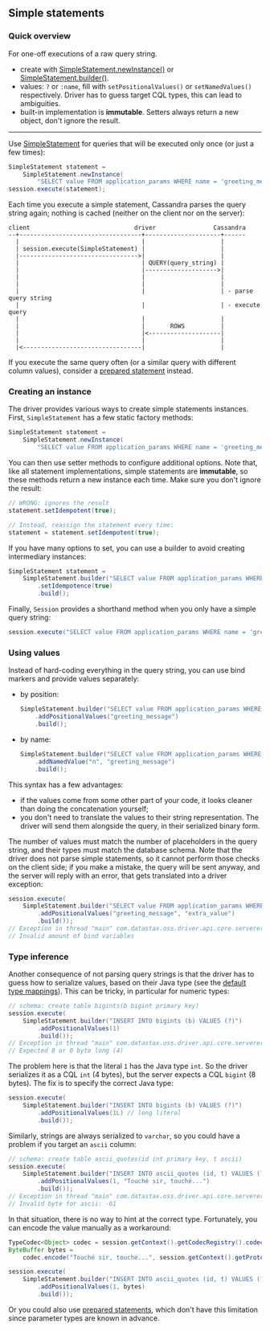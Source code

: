 <!--
Licensed to the Apache Software Foundation (ASF) under one
or more contributor license agreements.  See the NOTICE file
distributed with this work for additional information
regarding copyright ownership.  The ASF licenses this file
to you under the Apache License, Version 2.0 (the
"License"); you may not use this file except in compliance
with the License.  You may obtain a copy of the License at

  http://www.apache.org/licenses/LICENSE-2.0

Unless required by applicable law or agreed to in writing,
software distributed under the License is distributed on an
"AS IS" BASIS, WITHOUT WARRANTIES OR CONDITIONS OF ANY
KIND, either express or implied.  See the License for the
specific language governing permissions and limitations
under the License.
-->

## Simple statements

### Quick overview

For one-off executions of a raw query string.

* create with [SimpleStatement.newInstance()] or [SimpleStatement.builder()].
* values: `?` or `:name`, fill with `setPositionalValues()` or `setNamedValues()` respectively.
  Driver has to guess target CQL types, this can lead to ambiguities.
* built-in implementation is **immutable**. Setters always return a new object, don't ignore the
  result.

-----

Use [SimpleStatement] for queries that will be executed only once (or just a few times):

```java
SimpleStatement statement =
    SimpleStatement.newInstance(
        "SELECT value FROM application_params WHERE name = 'greeting_message'");
session.execute(statement);
```

Each time you execute a simple statement, Cassandra parses the query string again; nothing is cached
(neither on the client nor on the server):

```ditaa
client                             driver                Cassandra
--+----------------------------------+---------------------+------
  |                                  |                     |
  | session.execute(SimpleStatement) |                     |
  |--------------------------------->|                     |
  |                                  | QUERY(query_string) |
  |                                  |-------------------->|
  |                                  |                     |
  |                                  |                     |
  |                                  |                     | - parse query string
  |                                  |                     | - execute query
  |                                  |                     |
  |                                  |       ROWS          |
  |                                  |<--------------------|
  |                                  |                     |
  |<---------------------------------|                     |
```

If you execute the same query often (or a similar query with different column values), consider a
[prepared statement](../prepared/) instead.

### Creating an instance

The driver provides various ways to create simple statements instances. First, `SimpleStatement` has
a few static factory methods:

```java
SimpleStatement statement =
    SimpleStatement.newInstance(
        "SELECT value FROM application_params WHERE name = 'greeting_message'");
```

You can then use setter methods to configure additional options. Note that, like all statement
implementations, simple statements are **immutable**, so these methods return a new instance each
time. Make sure you don't ignore the result:

```java
// WRONG: ignores the result
statement.setIdempotent(true);

// Instead, reassign the statement every time:
statement = statement.setIdempotent(true);
```

If you have many options to set, you can use a builder to avoid creating intermediary instances:

```java
SimpleStatement statement =
    SimpleStatement.builder("SELECT value FROM application_params WHERE name = 'greeting_message'")
        .setIdempotence(true)
        .build();
```

Finally, `Session` provides a shorthand method when you only have a simple query string:

```java
session.execute("SELECT value FROM application_params WHERE name = 'greeting_message'");
```

### Using values

Instead of hard-coding everything in the query string, you can use bind markers and provide values
separately:

* by position:

    ```java
    SimpleStatement.builder("SELECT value FROM application_params WHERE name = ?")
        .addPositionalValues("greeting_message")
        .build();
    ```
* by name:

    ```java
    SimpleStatement.builder("SELECT value FROM application_params WHERE name = :n")
        .addNamedValue("n", "greeting_message")
        .build();
    ```

This syntax has a few advantages:

* if the values come from some other part of your code, it looks cleaner than doing the 
  concatenation yourself;
* you don't need to translate the values to their string representation. The driver will send them 
  alongside the query, in their serialized binary form.

The number of values must match the number of placeholders in the query string, and their types must
match the database schema. Note that the driver does not parse simple statements, so it cannot
perform those checks on the client side; if you make a mistake, the query will be sent anyway, and
the server will reply with an error, that gets translated into a driver exception: 

```java
session.execute(
    SimpleStatement.builder("SELECT value FROM application_params WHERE name = :n")
        .addPositionalValues("greeting_message", "extra_value")
        .build());
// Exception in thread "main" com.datastax.oss.driver.api.core.servererrors.InvalidQueryException: 
// Invalid amount of bind variables
```

### Type inference

Another consequence of not parsing query strings is that the driver has to guess how to serialize 
values, based on their Java type (see the [default type mappings](../../#cql-to-java-type-mapping)).
This can be tricky, in particular for numeric types:

```java
// schema: create table bigints(b bigint primary key)
session.execute(
    SimpleStatement.builder("INSERT INTO bigints (b) VALUES (?)")
        .addPositionalValues(1)
        .build());
// Exception in thread "main" com.datastax.oss.driver.api.core.servererrors.InvalidQueryException:
// Expected 8 or 0 byte long (4)
```

The problem here is that the literal `1` has the Java type `int`. So the driver serializes it as a
CQL `int` (4 bytes), but the server expects a CQL `bigint` (8 bytes). The fix is to specify the
correct Java type:

```java
session.execute(
    SimpleStatement.builder("INSERT INTO bigints (b) VALUES (?)")
        .addPositionalValues(1L) // long literal
        .build());
```

Similarly, strings are always serialized to `varchar`, so you could have a problem if you target an
`ascii` column:

```java
// schema: create table ascii_quotes(id int primary key, t ascii)
session.execute(
    SimpleStatement.builder("INSERT INTO ascii_quotes (id, t) VALUES (?, ?)")
        .addPositionalValues(1, "Touché sir, touché...")
        .build());
// Exception in thread "main" com.datastax.oss.driver.api.core.servererrors.InvalidQueryException:
// Invalid byte for ascii: -61
```

In that situation, there is no way to hint at the correct type. Fortunately, you can encode the
value manually as a workaround: 

```java
TypeCodec<Object> codec = session.getContext().getCodecRegistry().codecFor(DataTypes.ASCII);
ByteBuffer bytes =
    codec.encode("Touché sir, touché...", session.getContext().getProtocolVersion());

session.execute(
    SimpleStatement.builder("INSERT INTO ascii_quotes (id, t) VALUES (?, ?)")
        .addPositionalValues(1, bytes)
        .build());
```

Or you could also use [prepared statements](../prepared/), which don't have this limitation since
parameter types are known in advance. 

[SimpleStatement]: https://docs.datastax.com/en/drivers/java/4.8/com/datastax/oss/driver/api/core/cql/SimpleStatement.html
[SimpleStatement.newInstance()]: https://docs.datastax.com/en/drivers/java/4.8/com/datastax/oss/driver/api/core/cql/SimpleStatement.html#newInstance-java.lang.String-
[SimpleStatement.builder()]: https://docs.datastax.com/en/drivers/java/4.8/com/datastax/oss/driver/api/core/cql/SimpleStatement.html#builder-java.lang.String-
